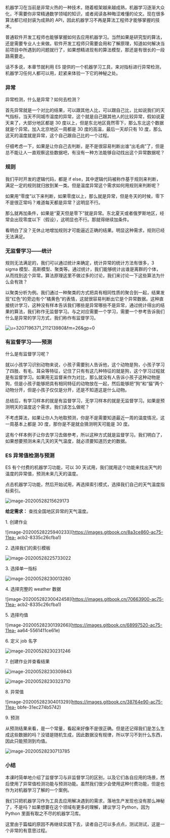 机器学习在当前是非常火热的一种技术，随着框架越来越成熟，机器学习逐渐大众化，不需要你非常精通数学领域的知识，或者阅读各种晦涩难懂的论文。现在很多算法都已经封装为成熟的
API，因此机器学习不再是算法工程师才能够掌握的技术。

普通软件开发工程师也能够掌握如何去应用机器学习。当然如果是研究型的算法，还是需要专业人士来做。软件开发工程师只需要会用和了解原理，知道如何解决当前项目中所遇到的问题就行了，如果想精进现有的算法模型，那还是有很长的一段路需要走。

话不多说，本章节就利用 ES 提供的一个机器学习工具，来对指标进行异常检测，机器学习任何人都可以用，赶紧来体验一下它的神秘之处。

### 异常

异常检测，什么是异常？如何去检测？

首先异常就是一个对比的结果，可以跟其他人比，可以跟自己比，比如说我们的天气指标，当天不同城市温度的异常，这个就是自己跟其他人的比较异常，假如说夏天来了，大部分地区都是
30 度以上，但是东北地区竟然零下，那么东北这个数据就是个异常。加入北京地区一周都是 30 度的高温，最后一天却只有 10
度，那么这天的温度就是异常，这个自己跟自己比的一个过程。

仔细考虑一下，如果是让你自己去判断，是不是很容易判断出谁“出毛病”了，但是总不能让人一直观察这些数据吧，有没有一种方法能够自动找出这个异常数据呢？

### 规则

我们平时开发的逻辑代码，都是 if else，其中逻辑代码被称作基于规则来判断，满足一定的规则就归放到某一类。但是温度异常这个需求如何用规则来判断呢？

如果用“零度”以下来判断，如果零度以上，那么就是异常，但是冬天的时候，零下不是很正常吗？难道每天都是异常？这明显不行。

那么就再加条件，如果是“夏天但是零下”就是异常。东北夏天或者俄罗斯地区，经常会出现零度以下（假设），这明显也不行。那就得继续加条件。

看明白了没？无休止地增加规则才可能逼近正确的结果。明显这种需求，规则已经无法满足。

### 无监督学习——统计

规则无法满足的，我们可以通过统计来确定，统计异常的统计方法有很多，3 sigma
模型、高斯模型、聚类等。通过统计，我们能够统计出谁是离群的个体，从而找到这个异常。算法原理这里不做过多的讨论，我们来讨论一下这些算法为什么会有效？

以聚类分析为例。我们通过一种聚类的方式把具有相同性质的聚合到一起，结果发现”红色“的旁边有个”橘黄色“的表情，这就很容易判断出它是个异常数据。这种直接统计学习，这种没有样本告诉我们哪些是异常哪些不是异常，通过统计得出的结果的算法，我们称作无监督学习。与之对应需要一个学习，需要一个参考告诉我们什么是异常的学习方式，我们称作有监督学习。

![u=3207196371,211213980&fm=26&gp=0](https://images.gitbook.cn/c1ce2d80-ac74-11ea-9793-c52d403756b9)

### 有监督学习——预测

什么是有监督学习呢？

就以小孩学习识别动物来说，小孩子需要别人告诉他，这个动物是狗，小孩子学习了四肢、有毛、耳朵等特征，记住了只有有这几种特征的就是狗，这个学习过程就是有监督学习。如果用无监督来作为对比，那么就没有人告诉小孩子这种动物是狗，但是小孩子能够把具有相同特征的动物放在一起，然后能够把“狗”和“猫”两个动物分开，但是小孩子仅仅是分开，还是不知道这是什么动物。

总结后，有学习样本的就是有监督学习，无学习样本的就是无监督学习。如果是预测明天的温度这个需求，我们该怎么做呢？

不考虑算法，如果让你人为地取预测，你是不是需要知道最近一周的温度情况，这一周基本上都是 30 度，那你是不是就会猜测明天可能是 30 度。

这有个样本例子让你去学习去做参考，所以这种方式就是监督学习。我们明白了，如果想要预测未来几天的天气温度，就必须要知道历史的数据。

### ES 异常值检测与预测

ES 有个付费的机器学习功能，可以 30 天试用，我们就用这个功能来找出天气的温度的异常值，预测未来几天的温度。

点击机器学习功能，然后开始试用，再选择索引模式，选择我们自己的天气温度指标索引。

![image-20200528215629173](https://images.gitbook.cn/f14cafa0-ac74-11ea-9611-b363141bdc4a)

**给定需求：** 查找全国地区异常的天气温度。

1\. 创建作业

![image-20200528225940233](https://images.gitbook.cn/8a3ce860-ac75-11ea-
acb2-8335c26cfba1)

2\. 选择我们的索引模板

![image-20200528225733022](https://images.gitbook.cn/822252a0-ac75-11ea-89ce-91247f7c923b)

3\. 选择单一指标

![image-20200528230013280](https://images.gitbook.cn/780cfe50-ac75-11ea-9793-c52d403756b9)

4\. 选择完整的 weather 数据

![image-20200528230042458](https://images.gitbook.cn/70663900-ac75-11ea-
acb2-8335c26cfba1)

5\. 选择均值

![image-20200528230139266](https://images.gitbook.cn/68997520-ac75-11ea-
aa64-5561411ce61e)

6\. 定义 job 名字

![image-20200528230231246](https://images.gitbook.cn/60619360-ac75-11ea-9611-b363141bdc4a)

7\. 创建作业并查看结果

![image-20200528230309843](https://images.gitbook.cn/48318f20-ac75-11ea-8951-fd44b41d4a8a)

![image-20200528230323710](https://images.gitbook.cn/4077de10-ac75-11ea-b8fa-67c56133b3a3)

8\. 异常值

![image-20200528230401329](https://images.gitbook.cn/38764e90-ac75-11ea-
bbfe-31ec274b5742)

9\. 预测

从预测结果来看，是一个常量，看起来好像不是很正确。但是还记得我们是怎么生成这些数据的吗？没错是随机生成，因此数据没有规律，所以学习不到什么东西，因此只能预测到均值。

![image-20200528230713785](https://images.gitbook.cn/2e4c60d0-ac75-11ea-9793-c52d403756b9)

### 小结

本课时简单地介绍了监督学习与非监督学习的区别，以及它们各自应用的场景，然后使用了异常值检测功能与预测功能。虽然我们很少会使用这种付费功能，但是也作为对机器学习了解的一个案例。

我们只把机器学习作为工具去应用解决遇到的需求，落地生产发现也没有那么神秘了，不是吗？如果想要在这个领域有更多的理解，建议学习 Python，因为
Python 里面有取之不尽的机器学习库。

这里由于篇幅的原因不再继续实践下去，读者自己可以多点点，测试测试，这是一个非常的有意思过程。

